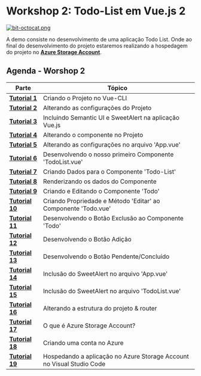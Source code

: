 # Workshop 2: Todo-List em Vue.js 2

[![bit-octocat.png](https://i.postimg.cc/JzxhSxxy/bit-octocat.png)](https://postimg.cc/hXJgd9Hg)

A demo consiste no desenvolvimento de uma aplicação Todo List. Onde ao final do desenvolvimento do projeto estaremos realizando a hospedagem do projeto no **[Azure Storage Account](https://docs.microsoft.com/azure/storage/common/storage-account-overview?WT.mc_id=vuejsworkshop-github-gllemos)**.

## Agenda - Worshop 2

| Parte  |  Tópico |   
|---|--- |
| **[Tutorial 1](agenda/1-criando-o-projeto-no-vue-cli.md)**  | Criando o Projeto no Vue-CLI  |
| **[Tutorial 2](agenda/2-alterando-as-configurações-do-projeto.md)**  | Alterando as configurações do Projeto  |
| **[Tutorial 3](agenda/3-incluindo-semantic-ui-na-aplicação-vuejs.md)**  |  Incluindo Semantic UI e SweetAlert na aplicação Vue.js  |
| **[Tutorial 4](agenda/4-alterando-o-componente-no-projeto.md)**  |  Alterando o componente no Projeto |
| **[Tutorial 5](agenda/5-alterando-as-configurações-no-arquivo-App-vue.md)**  | Alterando as configurações no arquivo 'App.vue' |
| **[Tutorial 6](agenda/6-desenvolvendo-o-nosso-primeiro-componente-todo-list-vue.md)**  | Desenvolvendo o nosso primeiro Componente 'TodoList.vue' |
| **[Tutorial 7](agenda/7-criando-dados-para-o-componente-todo-list.md)**  | Criando Dados para o Componente 'Todo-List' |
| **[Tutorial 8](agenda/8-renderizando-os-dados-do-componente.md)**  | Renderizando os dados do Componente |
| **[Tutorial 9](agenda/9-criando-e-editando-o-componente-todo.md)**  | Criando e Editando o Componente 'Todo' |
| **[Tutorial 10](agenda/10-criando-propriedades-e-metodo-editar-ao-componente-todo-vue.md)**  | Criando Propriedade e Método 'Editar' ao Componente 'Todo.vue' |
| **[Tutorial 11](agenda/11-desenvolvendo-o-botão-exclusão-ao-componente-todo.md)**  | Desenvolvendo o Botão Exclusão ao Componente 'Todo' |
| **[Tutorial 12](agenda/12-desenvolvendo-o-botão-adição.md)**  | Desenvolvendo o Botão Adição |
| **[Tutorial 13](agenda/13-desenvolvendo-o-botão-pendente-concluído.md)**  | Desenvolvendo o Botão Pendente/Concluído |
| **[Tutorial 14](agenda/14-inclusão-do-sweetalert-no-arquivo-app-vue.md)**  | Inclusão do SweetAlert no arquivo 'App.vue' |
| **[Tutorial 15](agenda/15-inclusão-do-sweetalert-no-arquivo-todo-list-vue.md)**  | Inclusão do SweetAlert no arquivo 'TodoList.vue' |
| **[Tutorial 16](agenda/16-alterando-a-estrutura-do-projeto-e-router.md)**  | Alterando a estrutura do projeto & router |
| **[Tutorial 17](agenda/17-o-que-é-azure-storage-account.md)** | O que é Azure Storage Account? |
| **[Tutorial 18](agenda/18-criando-uma-conta-no-azure.md)** | Criando uma conta no Azure |
| **[Tutorial 19](agenda/19-hospedando-a-aplicação-no-azure-storage-account-no-vscode.md)** | Hospedando a aplicação no Azure Storage Account no Visual Studio Code |




